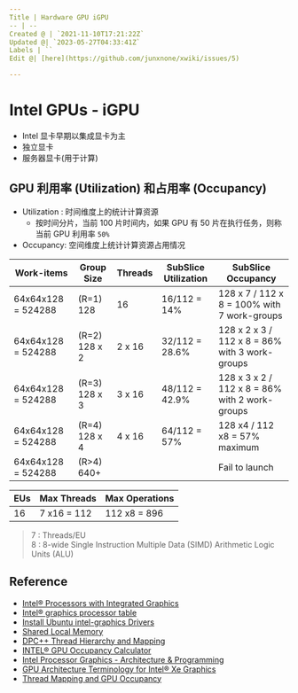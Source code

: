 ```yaml
---
Title | Hardware GPU iGPU
-- | --
Created @ | `2021-11-10T17:21:22Z`
Updated @| `2023-05-27T04:33:41Z`
Labels | ``
Edit @| [here](https://github.com/junxnone/xwiki/issues/5)

---
```

# Intel GPUs - iGPU

- Intel 显卡早期以集成显卡为主
- 独立显卡
- 服务器显卡(用于计算)


##  GPU 利用率 (Utilization) 和占用率 (Occupancy)

- Utilization : 时间维度上的统计计算资源
  - 按时间分片，当前 100 片时间内，如果 GPU 有 50 片在执行任务，则称当前 GPU 利用率 `50%` 
- Occupancy: 空间维度上统计计算资源占用情况


Work-items | Group Size | Threads | SubSlice Utilization | SubSlice Occupancy
-- | -- | -- | -- | --
64x64x128 = 524288    | (R=1) 128 | 16 | 16/112 = 14% | 128 x 7 / 112 x 8 = 100% with 7 work-groups
64x64x128 = 524288    | (R=2) 128 x 2| 2 x 16 | 32/112 = 28.6% | 128 x 2 x 3 / 112 x 8 = 86% with 3 work-groups
64x64x128 = 524288    | (R=3) 128 x 3| 3 x 16 | 48/112 = 42.9% | 128 x 3 x 2 / 112 x  8 = 86% with 2 work-groups
64x64x128 = 524288    | (R=4) 128 x 4| 4 x 16 | 64/112 = 57%  | 128 x4 / 112 x8 = 57% maximum
64x64x128 = 524288    | (R>4) 640+ |   |   | Fail to launch


EUs | Max Threads | Max Operations
-- | -- | --
16 | 7 x16 = 112 | 112 x8 = 896

> 7 : Threads/EU  
> 8 : 8-wide Single Instruction Multiple Data (SIMD) Arithmetic Logic Units (ALU) 


## Reference
- [Intel® Processors with Integrated Graphics](https://www.intel.com/content/www/us/en/develop/documentation/oneapi-gpu-optimization-guide/top/gen-arch.html)
- [Intel® graphics processor table](https://dgpu-docs.intel.com/devices/hardware-table.html)
- [Install Ubuntu intel-graphics Drivers](https://dgpu-docs.intel.com/index.html)
- [Shared Local Memory](https://www.intel.com/content/www/us/en/develop/documentation/oneapi-gpu-optimization-guide/top/kernels/slm.html)
- [DPC++ Thread Hierarchy and Mapping](https://www.intel.com/content/www/us/en/develop/documentation/oneapi-gpu-optimization-guide/top/thread-mapping.html)
- [INTEL® GPU Occupancy Calculator](https://oneapi-src.github.io/oneAPI-samples/Tools/GPU-Occupancy-Calculator/index.html)
- [Intel Processor Graphics - Architecture & Programming](https://www.intel.com/content/dam/develop/external/us/en/documents/intel-graphics-architecture-isa-and-microarchitecture-698638.pdf)
- [GPU Architecture Terminology for Intel® Xe Graphics](https://www.intel.com/content/www/us/en/developer/articles/technical/gpu-terminology-for-intel-xe.html)
- [Thread Mapping and GPU Occupancy](https://www.intel.com/content/www/us/en/docs/oneapi/optimization-guide-gpu/2023-1/thread-mapping-and-gpu-occupancy.html)

